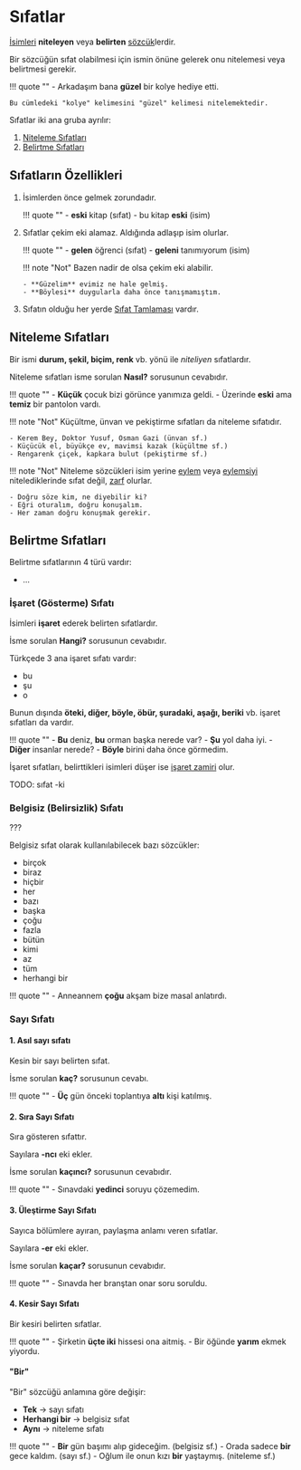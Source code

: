 # Sıfatlar

[İsimleri]() **niteleyen** veya **belirten** [sözcük]()lerdir.

Bir sözcüğün sıfat olabilmesi için ismin önüne gelerek onu nitelemesi veya belirtmesi gerekir.

!!! quote ""
    - Arkadaşım bana **güzel** bir kolye hediye etti.

    Bu cümledeki "kolye" kelimesini "güzel" kelimesi nitelemektedir.

Sıfatlar iki ana gruba ayrılır:

1. [Niteleme Sıfatları]()
2. [Belirtme Sıfatları]()

## Sıfatların Özellikleri

1. İsimlerden önce gelmek zorundadır.

   !!! quote ""
       - **eski** kitap (sıfat)
       - bu kitap **eski** (isim)

2. Sıfatlar çekim eki alamaz. Aldığında adlaşıp isim olurlar.

   !!! quote ""
       - **gelen** öğrenci (sıfat)
       - **geleni** tanımıyorum (isim)

   !!! note "Not"
       Bazen nadir de olsa çekim eki alabilir.

       - **Güzelim** evimiz ne hale gelmiş.
       - **Böylesi** duygularla daha önce tanışmamıştım.

3. Sıfatın olduğu her yerde [Sıfat Tamlaması]() vardır.

## Niteleme Sıfatları

Bir ismi **durum, şekil, biçim, renk** vb. yönü ile *niteliyen* sıfatlardır.

Niteleme sıfatları isme sorulan **Nasıl?** sorusunun cevabıdır.

!!! quote ""
    - **Küçük** çocuk bizi görünce yanımıza geldi.
    - Üzerinde **eski** ama **temiz** bir pantolon vardı.

!!! note "Not"
    Küçültme, ünvan ve pekiştirme sıfatları da niteleme sıfatıdır.

    - Kerem Bey, Doktor Yusuf, Osman Gazi (ünvan sf.)
    - Küçücük el, büyükçe ev, mavimsi kazak (küçültme sf.)
    - Rengarenk çiçek, kapkara bulut (pekiştirme sf.)

!!! note "Not"
    Niteleme sözcükleri isim yerine [eylem]() veya [eylemsiyi]() nitelediklerinde sıfat değil, [zarf]() olurlar.

    - Doğru söze kim, ne diyebilir ki?
    - Eğri oturalım, doğru konuşalım.
    - Her zaman doğru konuşmak gerekir.

## Belirtme Sıfatları

Belirtme sıfatlarının 4 türü vardır:

- ...

### İşaret (Gösterme) Sıfatı

İsimleri **işaret** ederek belirten sıfatlardır.

İsme sorulan **Hangi?** sorusunun cevabıdır.

Türkçede 3 ana işaret sıfatı vardır:

- bu
- şu
- o

Bunun dışında **öteki, diğer, böyle, öbür, şuradaki, aşağı, beriki** vb. işaret sıfatları da vardır.

!!! quote ""
    - **Bu** deniz, **bu** orman başka nerede var?
    - **Şu** yol daha iyi.
    - **Diğer** insanlar nerede?
    - **Böyle** birini daha önce görmedim.

İşaret sıfatları, belirttikleri isimleri düşer ise [işaret zamiri]() olur.

TODO: sıfat -ki

### Belgisiz (Belirsizlik) Sıfatı

???


Belgisiz sıfat olarak kullanılabilecek bazı sözcükler:

- birçok
- biraz
- hiçbir
- her
- bazı
- başka
- çoğu
- fazla
- bütün
- kimi
- az
- tüm
- herhangi bir

!!! quote ""
    - Anneannem **çoğu** akşam bize masal anlatırdı.

### Sayı Sıfatı

#### 1. Asıl sayı sıfatı

Kesin bir sayı belirten sıfat.

İsme sorulan **kaç?** sorusunun cevabı.

!!! quote ""
    - **Üç** gün önceki toplantıya **altı** kişi katılmış.

#### 2. Sıra Sayı Sıfatı

Sıra gösteren sıfattır.

Sayılara **-ncı** eki ekler.

İsme sorulan **kaçıncı?** sorusunun cevabıdır.

!!! quote ""
    - Sınavdaki **yedinci** soruyu çözemedim.

#### 3. Üleştirme Sayı Sıfatı

Sayıca bölümlere ayıran, paylaşma anlamı veren sıfatlar.

Sayılara **-er** eki ekler.

İsme sorulan **kaçar?** sorusunun cevabıdır.

!!! quote ""
    - Sınavda her branştan onar soru soruldu.

#### 4. Kesir Sayı Sıfatı

Bir kesiri belirten sıfatlar.

!!! quote ""
    - Şirketin **üçte iki** hissesi ona aitmiş.
    - Bir öğünde **yarım** ekmek yiyordu.

#### "Bir"

"Bir" sözcüğü anlamına göre değişir:

- **Tek** → sayı sıfatı
- **Herhangi bir** → belgisiz sıfat
- **Aynı** → niteleme sıfatı 

!!! quote ""
    - **Bir** gün başımı alıp gideceğim. (belgisiz sf.)
    - Orada sadece **bir** gece kaldım. (sayı sf.)
    - Oğlum ile onun kızı **bir** yaştaymış. (niteleme sf.)


